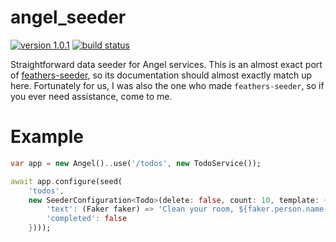 # angel_seeder

[![version 1.0.1](https://img.shields.io/badge/pub-1.0.1-brightgreen.svg)](https://pub.dartlang.org/packages/angel_seeder)
[![build status](https://travis-ci.org/angel-dart/seeder.svg?branch=master)](https://travis-ci.org/angel-dart/seeder)

Straightforward data seeder for Angel services.
This is an almost exact port of [feathers-seeder](https://github.com/thosakwe/feathers-seeder),
so its documentation should almost exactly match up here.
Fortunately for us, I was also the one who made `feathers-seeder`, so if you ever need assistance,
come to me. 

# Example
```dart
var app = new Angel()..use('/todos', new TodoService());

await app.configure(seed(
    'todos',
    new SeederConfiguration<Todo>(delete: false, count: 10, template: {
        'text': (Faker faker) => 'Clean your room, ${faker.person.name()}!',
        'completed': false
    })));
```